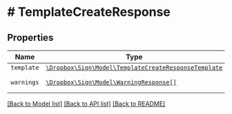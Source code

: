 # # TemplateCreateResponse



## Properties

Name | Type | Description | Notes
------------ | ------------- | ------------- | -------------
| `template` | [```\Dropbox\Sign\Model\TemplateCreateResponseTemplate```](TemplateCreateResponseTemplate.md) |    |  |
| `warnings` | [```\Dropbox\Sign\Model\WarningResponse[]```](WarningResponse.md) |  A list of warnings.  |  |

[[Back to Model list]](../../README.md#models) [[Back to API list]](../../README.md#endpoints) [[Back to README]](../../README.md)
